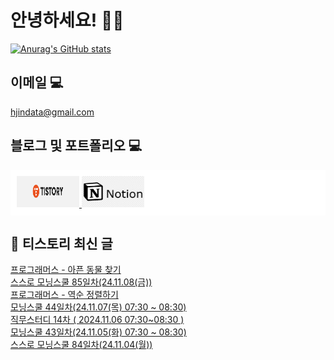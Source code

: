 # 안녕하세요! 🙋‍♂️

[![Anurag's GitHub stats](https://github-readme-stats.vercel.app/api?username=HGJin)](https://github.com/anuraghazra/github-readme-stats)
<!--
[![Top Langs](https://github-readme-stats.vercel.app/api/top-langs/?username=HGJin&layout=compact&hide=r,jupyter%20notebook,c%23&exclude_repo=roharui.github.io)](https://github.com/anuraghazra/github-readme-stats)
-->
<!--
## 이런 환경에 익숙해요✍🏼

## 언어

<p>
  <img alt="" src= "https://img.shields.io/badge/JavaScript-F7DF1E?style=flat-square&logo=JavaScript&logoColor=white"/> 
  <img alt="" src= "https://img.shields.io/badge/TypeScript-black?logo=typescript&logoColor=blue"/>
</p>
-->
## 이메일 💻

hjindata@gmail.com

## 블로그 및 포트폴리오 💻

<div style="display: flex; flex-direction: row;background-color: white;padding: 10px;">
    <div style="margin-right: 10px;">
        <a href="https://hjindata.tistory.com/">
            <img src="https://github.com/HGJin/tistory/blob/main/logo/tistory1.png?raw=true" width="100" height="50" />
        </a>
        <a href="https://adventurous-pamphlet-28c.notion.site/DA-Data-Analyst-d609592479e144c9ba8ea716122ef05c/">
            <img src="https://github.com/HGJin/tistory/blob/e35e6767cef7d139a31c75581ae47e5a76940263/logo/notion.png?raw=true" width="100" height="50" />
        </a>
    </div>
</div>

## 📝 티스토리 최신 글

<a href=https://hjindata.tistory.com/392>프로그래머스 - 아픈 동물 찾기</a></br><a href=https://hjindata.tistory.com/388>스스로 모닝스쿨 85일차(24.11.08(금))</a></br><a href=https://hjindata.tistory.com/390>프로그래머스 - 역순 정렬하기</a></br><a href=https://hjindata.tistory.com/387>모닝스쿨 44일차(24.11.07(목) 07:30 ~ 08:30)</a></br><a href=https://hjindata.tistory.com/389>직무스터디 14차 ( 2024.11.06 07:30~08:30 )</a></br><a href=https://hjindata.tistory.com/386>모닝스쿨 43일차(24.11.05(화) 07:30 ~ 08:30)</a></br><a href=https://hjindata.tistory.com/385>스스로 모닝스쿨 84일차(24.11.04(월))</a></br>